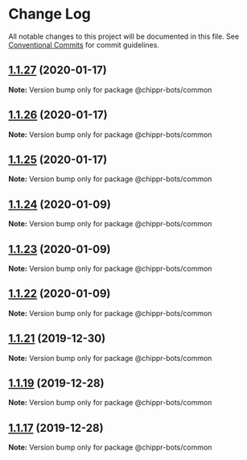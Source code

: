 # Change Log

All notable changes to this project will be documented in this file.
See [Conventional Commits](https://conventionalcommits.org) for commit guidelines.

## [1.1.27](https://github.com/chippr-robotics/chippr-bots/compare/v1.1.26...v1.1.27) (2020-01-17)

**Note:** Version bump only for package @chippr-bots/common





## [1.1.26](https://github.com/chippr-robotics/chippr-bots/compare/v1.1.25...v1.1.26) (2020-01-17)

**Note:** Version bump only for package @chippr-bots/common





## [1.1.25](https://github.com/chippr-robotics/chippr-bots/compare/v1.1.24...v1.1.25) (2020-01-17)

**Note:** Version bump only for package @chippr-bots/common





## [1.1.24](https://github.com/chippr-robotics/chippr-bots/compare/v1.1.21...v1.1.24) (2020-01-09)

**Note:** Version bump only for package @chippr-bots/common





## [1.1.23](https://github.com/chippr-robotics/chippr-bots/compare/v1.1.21...v1.1.23) (2020-01-09)

**Note:** Version bump only for package @chippr-bots/common





## [1.1.22](https://github.com/chippr-robotics/chippr-bots/compare/v1.1.21...v1.1.22) (2020-01-09)

**Note:** Version bump only for package @chippr-bots/common





## [1.1.21](https://github.com/chippr-robotics/chippr-bots/compare/v1.1.20...v1.1.21) (2019-12-30)

**Note:** Version bump only for package @chippr-bots/common





## [1.1.19](https://github.com/chippr-robotics/chippr-bots/compare/v1.1.18...v1.1.19) (2019-12-28)

**Note:** Version bump only for package @chippr-bots/common





## [1.1.17](https://github.com/chippr-robotics/chippr-bots/compare/v1.1.16...v1.1.17) (2019-12-28)

**Note:** Version bump only for package @chippr-bots/common
